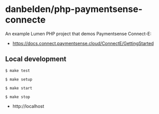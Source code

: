 # danbelden/php-paymentsense-connecte

An example Lumen PHP project that demos Paymentsense Connect-E: 
- https://docs.connect.paymentsense.cloud/ConnectE/GettingStarted

## Local development

```
$ make test
```

```
$ make setup
```

```
$ make start
```

```
$ make stop
```

- http://localhost
